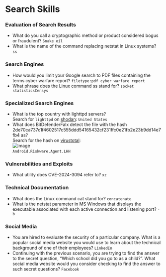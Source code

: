 # Search Skills

### Evaluation of Search Results
- What do you call a cryptographic method or product considered bogus or fraudulent? `Snake oil`
- What is the name of the command replacing netstat in Linux systems? `ss`

### Search Engines
- How would you limit your Google search to PDF files containing the terms cyber warfare report? `filetype:pdf cyber warfare report`
- What phrase does the Linux command ss stand for? `socket statisticsCensys`

### Specialized Search Engines
- What is the top country with lighttpd servers?<br />
Search for `lighttpd` on [shodan](https://www.shodan.io/search?query=lighttpd):
`United States`
- What does BitDefenderFalx detect the file with the hash 2de70ca737c1f4602517c555ddd54165432cf231ffc0e21fb2e23b9dd14e7fb4 as?<br />
Search for the hash on [virustotal](https://www.virustotal.com/gui/file/2de70ca737c1f4602517c555ddd54165432cf231ffc0e21fb2e23b9dd14e7fb4):<br />
![image](https://github.com/user-attachments/assets/18ea03dc-c803-4c94-8c0d-94db6290fee8)<br />
`Android.Riskware.Agent.LHH`

### Vulnerabilities and Exploits
- What utility does CVE-2024-3094 refer to? `xz`

### Technical Documentation
- What does the Linux command cat stand for? `concatenate`
- What is the netstat parameter in MS Windows that displays the executable associated with each active connection and listening port? `-b`

### Social Media
- You are hired to evaluate the security of a particular company. What is a popular social media website you would use to learn about the technical background of one of their employees? `LinkedIn`
- Continuing with the previous scenario, you are trying to find the answer to the secret question, “Which school did you go to as a child?”. What social media website would you consider checking to find the answer to such secret questions? `Facebook`
